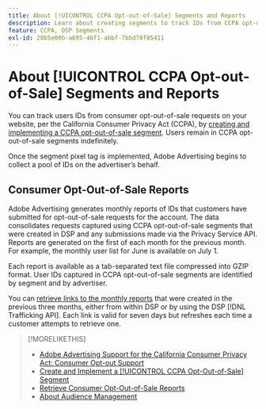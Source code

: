 ```yaml
---
title: About [!UICONTROL CCPA Opt-out-of-Sale] Segments and Reports
description: Learn about creating segments to track IDs from CCPA opt-out-of-sale requests and how to retrieve reports of the IDs.
feature: CCPA, DSP Segments
exl-id: 28b5e00b-a695-46f1-abbf-7bbd78f05411
---
```

# About [!UICONTROL CCPA Opt-out-of-Sale] Segments and Reports

You can track users IDs from consumer opt-out-of-sale requests on your website, per the California Consumer Privacy Act (CCPA), by [creating and implementing a CCPA opt-out-of-sale segment](ccpa-opt-out-segment-create.md). Users remain in CCPA opt-out-of-sale segments indefinitely.

Once the segment pixel tag is implemented, Adobe Advertising begins to collect a pool of IDs on the advertiser’s behalf.

## Consumer Opt-Out-of-Sale Reports

Adobe Advertising generates monthly reports of IDs that customers have submitted for opt-out-of-sale requests for the account. The data consolidates requests captured using CCPA opt-out-of-sale segments that were created in DSP and any submissions made via the Privacy Service API.  Reports are generated on the first of each month for the previous month. For example, the monthly user list for June is available on July 1.

Each report is available as a tab-separated text file compressed into GZIP format. User IDs captured in CCPA opt-out-of-sale segments are identified by segment and by advertiser.

You can [retrieve links to the monthly reports](ccpa-opt-out-segment-report-retrieve.md) that were created in the previous three months, either from within DSP or by using the DSP [!DNL Trafficking API]. Each link is valid for seven days but refreshes each time a customer attempts to retrieve one.

>[!MORELIKETHIS]
>
>* [Adobe Advertising Support for the California Consumer Privacy Act: Consumer Opt-out Support](/help/privacy/ccpa/ccpa-opt-out-of-sale.md)
>* [Create and Implement a [!UICONTROL CCPA Opt-Out-of-Sale] Segment](ccpa-opt-out-segment-create.md)
>* [Retrieve Consumer Opt-Out-of-Sale Reports](ccpa-opt-out-segment-report-retrieve.md)
>* [About Audience Management](audience-about.md)
